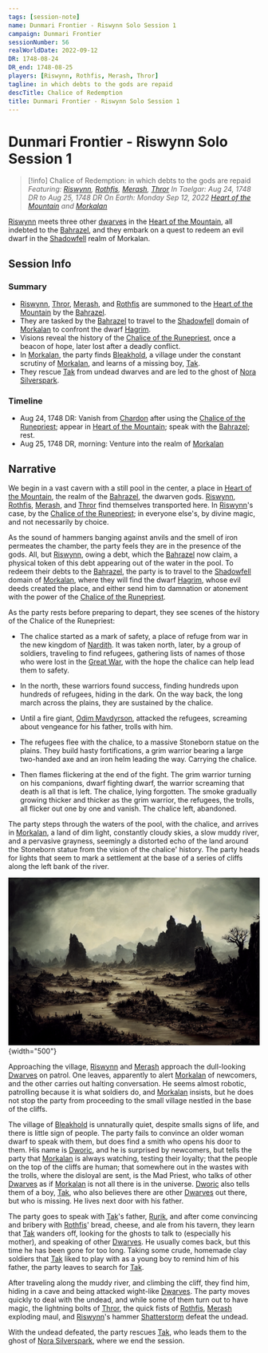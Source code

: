 ```yaml
---
tags: [session-note]
name: Dunmari Frontier - Riswynn Solo Session 1
campaign: Dunmari Frontier
sessionNumber: 56
realWorldDate: 2022-09-12
DR: 1748-08-24
DR_end: 1748-08-25
players: [Riswynn, Rothfis, Merash, Thror]
tagline: in which debts to the gods are repaid
descTitle: Chalice of Redemption
title: Dunmari Frontier - Riswynn Solo Session 1
---
```

# Dunmari Frontier - Riswynn Solo Session 1

>[!info] Chalice of Redemption: in which debts to the gods are repaid
> *Featuring: [Riswynn](<../../../people/pcs/dunmar-fellowship/riswynn.md>), [Rothfis](<../../../people/pcs/dunmar-fellowship/guests/rothfis.md>), [Merash](<../../../people/pcs/dunmar-fellowship/guests/merash.md>), [Thror](<../../../people/pcs/dunmar-fellowship/guests/thror.md>)*
> *In Taelgar: Aug 24, 1748 DR to Aug 25, 1748 DR*
> *On Earth: Monday Sep 12, 2022*
> *[Heart of the Mountain](<../../../cosmology/multiverse/spiritual-realms/divine-realms/heart-of-the-mountain.md>) and [Morkalan](<../../../cosmology/multiverse/echo-realms/shadowfell/morkalan.md>)*

[Riswynn](<../../../people/pcs/dunmar-fellowship/riswynn.md>) meets three other [dwarves](<../../../species/children-of-the-embodied-gods/dwarves/dwarves.md>) in the [Heart of the Mountain](<../../../cosmology/multiverse/spiritual-realms/divine-realms/heart-of-the-mountain.md>), all indebted to the [Bahrazel](<../../../cosmology/gods/embodied-gods/bahrazel.md>), and they embark on a quest to redeem an evil dwarf in the [Shadowfell](<../../../cosmology/multiverse/echo-realms/shadowfell/shadowfell.md>) realm of Morkalan. 
## Session Info
### Summary
- [Riswynn](<../../../people/pcs/dunmar-fellowship/riswynn.md>), [Thror](<../../../people/pcs/dunmar-fellowship/guests/thror.md>), [Merash](<../../../people/pcs/dunmar-fellowship/guests/merash.md>), and [Rothfis](<../../../people/pcs/dunmar-fellowship/guests/rothfis.md>) are summoned to the [Heart of the Mountain](<../../../cosmology/multiverse/spiritual-realms/divine-realms/heart-of-the-mountain.md>) by the [Bahrazel](<../../../cosmology/gods/embodied-gods/bahrazel.md>).
- They are tasked by the [Bahrazel](<../../../cosmology/gods/embodied-gods/bahrazel.md>) to travel to the [Shadowfell](<../../../cosmology/multiverse/echo-realms/shadowfell/shadowfell.md>) domain of [Morkalan](<../../../cosmology/multiverse/echo-realms/shadowfell/morkalan.md>) to confront the dwarf [Hagrim](<../../../people/dwarves/hagrim.md>).
- Visions reveal the history of the [Chalice of the Runepriest](<../../../things/artifacts-of-power/chalice-of-the-runepriest.md>), once a beacon of hope, later lost after a deadly conflict.
- In [Morkalan](<../../../cosmology/multiverse/echo-realms/shadowfell/morkalan.md>), the party finds [Bleakhold](<../../../cosmology/multiverse/echo-realms/shadowfell/bleakhold.md>), a village under the constant scrutiny of [Morkalan](<../../../cosmology/multiverse/echo-realms/shadowfell/morkalan.md>), and learns of a missing boy, [Tak](<../../../people/dwarves/tak.md>).
- They rescue [Tak](<../../../people/dwarves/tak.md>) from undead dwarves and are led to the ghost of [Nora Silverspark](<../../../people/dwarves/nora-silverspark.md>).

### Timeline
- Aug 24, 1748 DR: Vanish from [Chardon](<../../../gazetteer/west-coast/chardonian-empire/chardon/chardon.md>) after using the [Chalice of the Runepriest](<../../../things/artifacts-of-power/chalice-of-the-runepriest.md>); appear in [Heart of the Mountain](<../../../cosmology/multiverse/spiritual-realms/divine-realms/heart-of-the-mountain.md>); speak with the [Bahrazel](<../../../cosmology/gods/embodied-gods/bahrazel.md>); rest.
- Aug 25, 1748 DR, morning: Venture into the realm of [Morkalan](<../../../cosmology/multiverse/echo-realms/shadowfell/morkalan.md>)


## Narrative
We begin in a vast cavern with a still pool in the center, a place in [Heart of the Mountain](<../../../cosmology/multiverse/spiritual-realms/divine-realms/heart-of-the-mountain.md>), the realm of the [Bahrazel](<../../../cosmology/gods/embodied-gods/bahrazel.md>), the dwarven gods. [Riswynn](<../../../people/pcs/dunmar-fellowship/riswynn.md>), [Rothfis](<../../../people/pcs/dunmar-fellowship/guests/rothfis.md>), [Merash](<../../../people/pcs/dunmar-fellowship/guests/merash.md>), and [Thror](<../../../people/pcs/dunmar-fellowship/guests/thror.md>) find themselves transported here. In [Riswynn](<../../../people/pcs/dunmar-fellowship/riswynn.md>)'s case, by the [Chalice of the Runepriest](<../../../things/artifacts-of-power/chalice-of-the-runepriest.md>); in everyone else's, by divine magic, and not necessarily by choice. 

As the sound of hammers banging against anvils and the smell of iron permeates the chamber, the party feels they are in the presence of the gods. All, but [Riswynn](<../../../people/pcs/dunmar-fellowship/riswynn.md>), owing a debt, which the [Bahrazel](<../../../cosmology/gods/embodied-gods/bahrazel.md>) now claim, a physical token of this debt appearing out of the water in the pool. To redeem their debts to the [Bahrazel](<../../../cosmology/gods/embodied-gods/bahrazel.md>), the party is to travel to the [Shadowfell](<../../../cosmology/multiverse/echo-realms/shadowfell/shadowfell.md>) domain of [Morkalan](<../../../cosmology/multiverse/echo-realms/shadowfell/morkalan.md>), where they will find the dwarf [Hagrim](<../../../people/dwarves/hagrim.md>), whose evil deeds created the place, and either send him to damnation or atonement with the power of the [Chalice of the Runepriest](<../../../things/artifacts-of-power/chalice-of-the-runepriest.md>). 

As the party rests before preparing to depart, they see scenes of the history of the Chalice of the Runepriest:

- The chalice started as a mark of safety, a place of refuge from war in the new kingdom of [Nardith](<../../../gazetteer/greater-dunmar/realms/nardith/nardith.md>). It was taken north, later, by a group of soldiers, traveling to find refugees, gathering lists of names of those who were lost in the [Great War](<../../../events/1500s/great-war.md>), with the hope the chalice can help lead them to safety. 

- In the north, these warriors found success, finding hundreds upon hundreds of refugees, hiding in the dark. On the way back, the long march across the plains, they are sustained by the chalice. 

- Until a fire giant, [Odim Mavdyrson](<../../../people/historical-figures/odim-mavdyrson.md>), attacked the refugees, screaming about vengeance for his father, trolls with him. 

- The refugees flee with the chalice, to a massive Stoneborn statue on the plains. They build hasty fortifications, a grim warrior bearing a large two-handed axe and an iron helm leading the way. Carrying the chalice. 

- Then flames flickering at the end of the fight. The grim warrior turning on his companions, dwarf fighting dwarf, the warrior screaming that death is all that is left. The chalice, lying forgotten. The smoke gradually growing thicker and thicker as the grim warrior, the refugees, the trolls, all flicker out one by one and vanish. The chalice left, abandoned.

The party steps through the waters of the pool, with the chalice, and arrives in [Morkalan](<../../../cosmology/multiverse/echo-realms/shadowfell/morkalan.md>), a land of dim light, constantly cloudy skies, a slow muddy river, and a pervasive grayness, seemingly a distorted echo of the land around the Stoneborn statue from the vision of the chalice' history. The party heads for lights that seem to mark a settlement at the base of a series of cliffs along the left bank of the river. 

![Rmorkalan Muddy River](../../../assets/rmorkalan-muddy-river.png){width="500"}

Approaching the village, [Riswynn](<../../../people/pcs/dunmar-fellowship/riswynn.md>) and [Merash](<../../../people/pcs/dunmar-fellowship/guests/merash.md>) approach the dull-looking [Dwarves](<../../../species/children-of-the-embodied-gods/dwarves/dwarves.md>) on patrol. One leaves, apparently to alert [Morkalan](<../../../cosmology/multiverse/echo-realms/shadowfell/morkalan.md>) of newcomers, and the other carries out halting conversation. He seems almost robotic, patrolling because it is what soldiers do, and [Morkalan](<../../../cosmology/multiverse/echo-realms/shadowfell/morkalan.md>) insists, but he does not stop the party from proceeding to the small village nestled in the base of the cliffs.

The village of [Bleakhold](<../../../cosmology/multiverse/echo-realms/shadowfell/bleakhold.md>) is unnaturally quiet, despite smalls signs of life, and there is little sign of people. The party fails to convince an older woman dwarf to speak with them, but does find a smith who opens his door to them. His name is [Dworic](<../../../people/dwarves/dworic.md>), and he is surprised by newcomers, but tells the party that [Morkalan](<../../../cosmology/multiverse/echo-realms/shadowfell/morkalan.md>) is always watching, testing their loyalty; that the people on the top of the cliffs are human; that somewhere out in the wastes with the trolls, where the disloyal are sent, is the Mad Priest, who talks of other [Dwarves](<../../../species/children-of-the-embodied-gods/dwarves/dwarves.md>) as if [Morkalan](<../../../cosmology/multiverse/echo-realms/shadowfell/morkalan.md>) is not all there is in the universe. [Dworic](<../../../people/dwarves/dworic.md>) also tells them of a boy, [Tak](<../../../people/dwarves/tak.md>), who also believes there are other [Dwarves](<../../../species/children-of-the-embodied-gods/dwarves/dwarves.md>) out there, but who is missing. He lives next door with his father. 

The party goes to speak with [Tak](<../../../people/dwarves/tak.md>)'s father, [Rurik](<../../../people/dwarves/rurik.md>), and after come convincing and bribery with [Rothfis](<../../../people/pcs/dunmar-fellowship/guests/rothfis.md>)' bread, cheese, and ale from his tavern, they learn that [Tak](<../../../people/dwarves/tak.md>) wanders off, looking for the ghosts to talk to (especially his mother), and speaking of other [Dwarves](<../../../species/children-of-the-embodied-gods/dwarves/dwarves.md>). He usually comes back, but this time he has been gone for too long. Taking some crude, homemade clay soldiers that [Tak](<../../../people/dwarves/tak.md>) liked to play with as a young boy to remind him of his father, the party leaves to search for [Tak](<../../../people/dwarves/tak.md>).

After traveling along the muddy river, and climbing the cliff, they find him, hiding in a cave and being attacked wight-like [Dwarves](<../../../species/children-of-the-embodied-gods/dwarves/dwarves.md>). The party moves quickly to deal with the undead, and while some of them turn out to have magic, the lightning bolts of [Thror](<../../../people/pcs/dunmar-fellowship/guests/thror.md>), the quick fists of [Rothfis](<../../../people/pcs/dunmar-fellowship/guests/rothfis.md>), [Merash](<../../../people/pcs/dunmar-fellowship/guests/merash.md>) exploding maul, and [Riswynn](<../../../people/pcs/dunmar-fellowship/riswynn.md>)'s hammer [Shatterstorm](<../treasure/treasure-from-raven-s-hold/shatterstorm.md>) defeat the undead. 

With the undead defeated, the party rescues [Tak](<../../../people/dwarves/tak.md>), who leads them to the ghost of [Nora Silverspark](<../../../people/dwarves/nora-silverspark.md>), where we end the session. 
